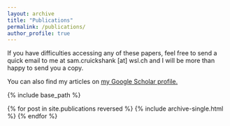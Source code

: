 ```yaml
---
layout: archive
title: "Publications"
permalink: /publications/
author_profile: true
---
```


  If you have difficulties accessing any of these papers, feel free to send a quick email to me at sam.cruickshank [at] wsl.ch and I will be more than happy to send you a copy. 
  

  You can also find my articles on <u><a href="{{author.googlescholar}}">my Google Scholar profile</a>.</u>
 


{% include base_path %}

{% for post in site.publications reversed %}
  {% include archive-single.html %}
{% endfor %}
